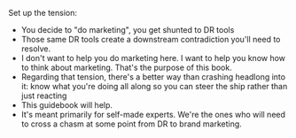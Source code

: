 Set up the tension:

- You decide to "do marketing", you get shunted to DR tools
- Those same DR tools create a downstream contradiction you'll need to resolve.
- I don't want to help you do marketing here. I want to help you know how to think about marketing. That's the purpose of this book.
- Regarding that tension, there's a better way than crashing headlong into it: know what you're doing all along so you can steer the ship rather than just reacting
- This guidebook will help.
- It's meant primarily for self-made experts. We're the ones who will need to cross a chasm at some point from DR to brand marketing.
